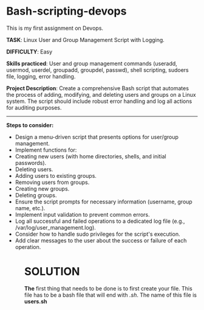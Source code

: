 # Bash-scripting-devops
 
This is my first assignment on Devops. 

<strong>TASK</strong>: Linux User and Group Management Script with Logging.

<strong>DIFFICULTY</strong>: Easy

<strong>Skills practiced</strong>: User and group management commands (useradd, usermod, userdel, groupadd, groupdel, passwd), shell scripting, sudoers file, logging, error handling.

<strong>Project Description</strong>: Create a comprehensive Bash script that automates the process of adding, modifying, and deleting users and groups on a Linux system. The script should include robust error handling and log all actions for auditing purposes.
<hr>

<strong>Steps to consider:</strong>

  <ul>
      <li>Design a menu-driven script that presents options for user/group management.</li>
      <li>Implement functions for:</li>
      <Li>Creating new users (with home directories, shells, and initial passwords).</li>
      <li>Deleting users.</li>
      <li>Adding users to existing groups.</li>
      <li>Removing users from groups.</li>
      <li>Creating new groups.</li>
      <li>Deleting groups.</li>
      <li>Ensure the script prompts for necessary information (username, group name, etc.).</li>
      <li>Implement input validation to prevent common errors.</li>
      <li>Log all successful and failed operations to a dedicated log file (e.g., /var/log/user_management.log).</li>
      <li>Consider how to handle sudo privileges for the script's execution.</li>
      <li>Add clear messages to the user about the success or failure of each operation.</li>
  <ul>

#  SOLUTION
 <strong>The</strong> first thing that needs to be done is to first create your file. This file has to be a bash file that will end with <em>.sh</em>. The name of this file is <strong>users.sh</strong>